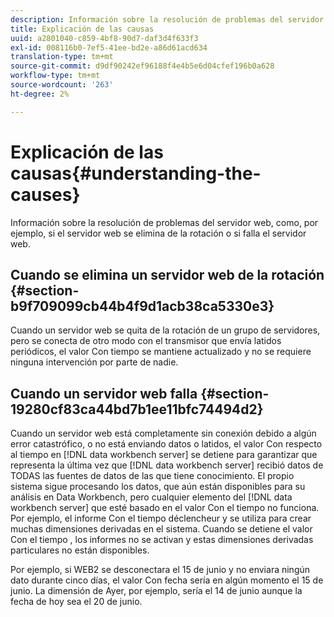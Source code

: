 ```yaml
---
description: Información sobre la resolución de problemas del servidor web, como, por ejemplo, si el servidor web se elimina de la rotación o si falla el servidor web.
title: Explicación de las causas
uuid: a2801040-c859-4bf8-90d7-daf3d4f633f3
exl-id: 008116b0-7ef5-41ee-bd2e-a86d61acd634
translation-type: tm+mt
source-git-commit: d9df90242ef96188f4e4b5e6d04cfef196b0a628
workflow-type: tm+mt
source-wordcount: '263'
ht-degree: 2%

---
```


# Explicación de las causas{#understanding-the-causes}

Información sobre la resolución de problemas del servidor web, como, por ejemplo, si el servidor web se elimina de la rotación o si falla el servidor web.

## Cuando se elimina un servidor web de la rotación {#section-b9f709099cb44b4f9d1acb38ca5330e3}

Cuando un servidor web se quita de la rotación de un grupo de servidores, pero se conecta de otro modo con el transmisor que envía latidos periódicos, el valor Con tiempo se mantiene actualizado y no se requiere ninguna intervención por parte de nadie.

## Cuando un servidor web falla {#section-19280cf83ca44bd7b1ee11bfc74494d2}

Cuando un servidor web está completamente sin conexión debido a algún error catastrófico, o no está enviando datos o latidos, el valor Con respecto al tiempo en [!DNL data workbench server] se detiene para garantizar que representa la última vez que [!DNL data workbench server] recibió datos de TODAS las fuentes de datos de las que tiene conocimiento. El propio sistema sigue procesando los datos, que aún están disponibles para su análisis en Data Workbench, pero cualquier elemento del [!DNL data workbench server] que esté basado en el valor Con el tiempo no funciona. Por ejemplo, el informe Con el tiempo déclencheur y se utiliza para crear muchas dimensiones derivadas en el sistema. Cuando se detiene el valor Con el tiempo , los informes no se activan y estas dimensiones derivadas particulares no están disponibles.

Por ejemplo, si WEB2 se desconectara el 15 de junio y no enviara ningún dato durante cinco días, el valor Con fecha sería en algún momento el 15 de junio. La dimensión de Ayer, por ejemplo, sería el 14 de junio aunque la fecha de hoy sea el 20 de junio.
